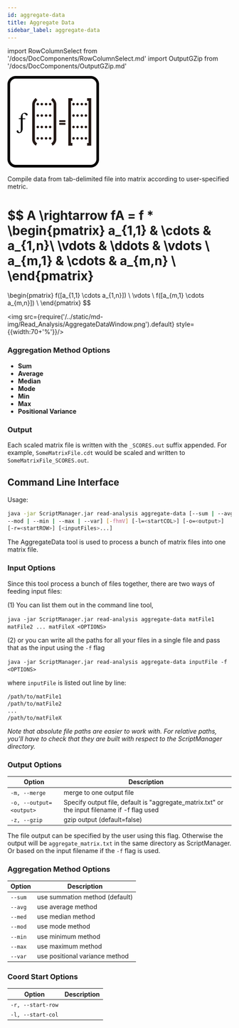 ```yaml
---
id: aggregate-data
title: Aggregate Data
sidebar_label: aggregate-data
---
```


import RowColumnSelect from '/docs/DocComponents/RowColumnSelect.md'
import OutputGZip from '/docs/DocComponents/OutputGZip.md'

![aggregate-data](/../static/icons/Read_Analysis/AggregateData_square.svg)

Compile data from tab-delimited file into matrix according to user-specified
metric.

$$
A \rightarrow
fA = 
f *
\begin{pmatrix}
  a_{1,1} & \cdots & a_{1,n}\\
  \vdots & \ddots & \vdots \\
  a_{m,1} & \cdots & a_{m,n} \\
\end{pmatrix}
=
\begin{pmatrix}
  f([a_{1,1} \cdots a_{1,n}]) \\
  \vdots \\
  f([a_{m,1} \cdots a_{m,n}]) \\
\end{pmatrix}
$$

<img src={require('/../static/md-img/Read_Analysis/AggregateDataWindow.png').default} style={{width:70+'%'}}/>

### Aggregation Method Options

* **Sum**
* **Average**
* **Median**
* **Mode**
* **Min**
* **Max**
* **Positional Variance**

<RowColumnSelect />

### Output

Each scaled matrix file is written with the `_SCORES.out` suffix appended. For example, `SomeMatrixFile.cdt` would be scaled and written to `SomeMatrixFile_SCORES.out`.

<OutputGzip />

## Command Line Interface

Usage:
```bash
java -jar ScriptManager.jar read-analysis aggregate-data [--sum | --avg | --med |
--mod | --min | --max | --var] [-fhmV] [-l=<startCOL>] [-o=<output>]
[-r=<startROW>] [<inputFiles>...]
```

The AggregateData tool is used to process a bunch of matrix files into one matrix file.


### Input Options

Since this tool process a bunch of files together, there are two ways of feeding input files:

(1) You can list them out in the command line tool,

`java -jar ScriptManager.jar read-analysis aggregate-data matFile1 matFile2 ... matFileX <OPTIONS>`

(2) or you can write all the paths for all your files in a single file and pass that as the input using the `-f` flag

`java -jar ScriptManager.jar read-analysis aggregate-data inputFile -f <OPTIONS>`

where `inputFile` is listed out line by line:

```
/path/to/matFile1
/path/to/matFile2
...
/path/to/matFileX
```

_Note that absolute file paths are easier to work with. For relative paths, you'll have to check that they are built with respect to the ScriptManager directory._


### Output Options

| Option | Description |
| ------ | ----------- |
| `-m, --merge` | merge to one output file |
| `-o, --output=<output>` | Specify output file, default is "aggregate_matrix.txt" or the input filename if -f flag used |
| `-z, --gzip`            | gzip output (default=false) |

The file output can be specified by the user using this flag. Otherwise the output will be `aggregate_matrix.txt` in the same directory as ScriptManager. Or based on the input filename if the `-f` flag is used.


### Aggregation Method Options

| Option | Description |
| ------ | ----------- |
| `--sum` | use summation method (default) |
| `--avg` | use average method |
| `--med` | use median method |
| `--mod` | use mode method |
| `--min` | use minimum method |
| `--max` | use maximum method |
| `--var` | use positional variance method |



### Coord Start Options

| Option | Description |
| ------ | ----------- |
| `-r, --start-row` |  |
| `-l, --start-col` |  |

[file-format]:/docs/Guides/Getting-Started/file-formats
